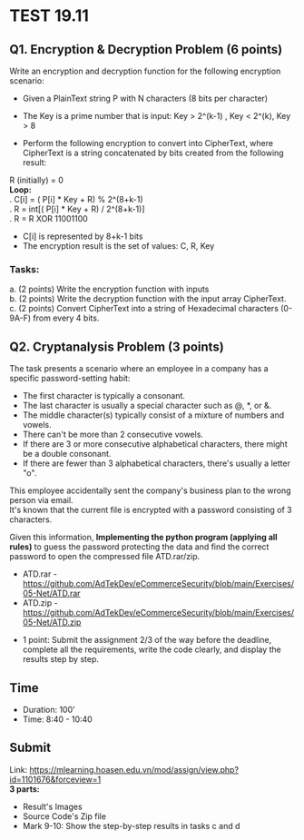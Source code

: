 
# TEST 19.11

## Q1. Encryption & Decryption Problem (6 points)

Write an encryption and decryption function for the following encryption scenario:

- Given a PlainText string P with N characters (8 bits per character)
- The Key is a prime number that is input: Key > 2^(k-1) , Key < 2^(k), Key > 8

- Perform the following encryption to convert into CipherText, where CipherText is a string concatenated by bits created from the following result:

R (initially) = 0  
**Loop:**   
. C[i] = ( P[i] * Key  + R) % 2^(8+k-1)    
. R = int[( P[i] * Key  + R) / 2^(8+k-1)]   
. R = R XOR 11001100

- C[i] is represented by 8+k-1 bits   
- The encryption result is the set of values: C, R, Key

### Tasks:
a. (2 points) Write the encryption function with inputs   
b. (2 points) Write the decryption function with the input array CipherText.  
c. (2 points) Convert CipherText into a string of Hexadecimal characters (0-9A-F) from every 4 bits.  


## Q2. Cryptanalysis Problem (3 points)

The task presents a scenario where an employee in a company has a specific password-setting habit:  

- The first character is typically a consonant.
- The last character is usually a special character such as @, *, or &.
- The middle character(s) typically consist of a mixture of numbers and vowels.
- There can't be more than 2 consecutive vowels.
- If there are 3 or more consecutive alphabetical characters, there might be a double consonant.
- If there are fewer than 3 alphabetical characters, there's usually a letter "o".

This employee accidentally sent the company's business plan to the wrong person via email.   
It's known that the current file is encrypted with a password consisting of 3 characters.  

Given this information, **Implementing the python program (applying all rules)** to guess the password protecting the data and find the correct password to open the compressed file ATD.rar/zip.  
- ATD.rar - https://github.com/AdTekDev/eCommerceSecurity/blob/main/Exercises/05-Net/ATD.rar
- ATD.zip - https://github.com/AdTekDev/eCommerceSecurity/blob/main/Exercises/05-Net/ATD.zip

* 1 point: Submit the assignment 2/3 of the way before the deadline, complete all the requirements, write the code clearly, and display the results step by step.
  
## Time
- Duration: 100'
- Time: 8:40 - 10:40 

## Submit  
Link: https://mlearning.hoasen.edu.vn/mod/assign/view.php?id=1101676&forceview=1    
**3 parts:**
- Result's Images
- Source Code's Zip file
- Mark 9-10: Show the step-by-step results in tasks c and d 
